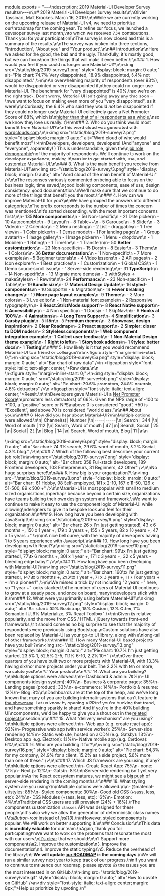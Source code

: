 module.exports = "---\ndescription: 2019 Material-UI Developer Survey results\n---\n\n# 2019 Material-UI Developer Survey results\n\nOlivier Tassinari, Matt Brookes. March 16, 2019.\n\nWhile we are currently working on the upcoming release of Material-UI v4, we need to prioritize our\nroadmap for the coming year. To refine our focus, we launched a developer survey last month,\nto which we received 734 contributions. Thank you for your participation!\nThe survey is now closed and this is a summary of the results.\n\nThe survey was broken into three sections, \"Introduction\", \"About you\" and \"Your product\".\n\n## Introduction\n\nHere we asked for the good, the bad and the ugly. Thankfully, it's mostly good, but we can focus\non the things that will make it even better.\n\n### 1. How would you feel if you could no longer use Material-UI?\n\n<img src=\"/static/blog/2019-survey/1.png\" style=\"display: block; margin: 0 auto;\" alt=\"Pie chart: 74.7% Very disappointed, 18.9% disappointed, 6.4% not disappointed.\" />\n\nAn overwhelming majority of respondents (over 93%), would be disappointed or very disappointed if\nthey could no longer use Material-UI. The benchmark for \"very disappointed\" is 40%,\nso we're on the right track. Don't worry, Material-UI isn't going away any time soon –\nwe want to focus on making even more of you \"very disappointed\", as it were!\n\nCuriously, the 6.4% who said they would _not_ be disappointed if they could no longer use\nMaterial-UI collectively gave a Net Promoter Score of 68%, which is\n[higher than that of all respondents as a whole](#5-how-likely-is-it-that-you-would-recommend-material-ui-to-a-friend-or-colleague),\nso we know they love us really. 😘\n\n### 2. Who do you think would most benefit from Material-UI?\n\nThis word cloud was generated with [wordclouds.com](https://wordclouds.com).\n\n<img src=\"/static/blog/2019-survey/2.png\" style=\"display: block; margin: 0 auto;\" alt=\"Word cloud of who would benefit most\" />\n\nDevelopers, developers, developers! (And \"anyone\" and \"everyone\", apparently! ) This is understandable, given the\n[job role demographic](#7-which-of-the-following-best-describes-your-current-job-role)\nof the majority of respondents. We'll continue to work on the developer experience, making it\neasier to get started with, use, and customize Material-UI.\n\n### 3. What is the main benefit you receive from Material-UI?\n\n<img src=\"/static/blog/2019-survey/3.png\" style=\"display: block; margin: 0 auto;\" alt=\"Word cloud of the main benefit of Material-UI\" />\n\nThe responses variously commented on being able to focus on the business logic, time saved,\ngood looking components, ease of use, design consistency, good documentation.\nWe'll make sure that we continue to do more of the things that benefit you the most.\n\n### 4. How can we improve Material-UI for you?\n\nWe have grouped the answers into different categories.\nThe prefix corresponds to the number of times the concern was mentioned.\nIt’s sorted descending, with the most important concerns first:\n\n- 135 **More components:**\n  - 56 Non-specific\n  - 21 Date picker\n  - 10 Autocomplete\n  - 9 Layout\n  - 8 Table++\n  - 5 Carousel\n  - 5 Slider\n  - 3 Video\n  - 2 Calendar\n  - 2 Menu nesting\n  - 2 List - draggable\n  - 1 Tree view\n  - 1 Color picker\n  - 1 Dense mode\n  - 1 For landing pages\n  - 1 Group avatar\n  - 1 Image gallery\n  - 1 Image picker\n  - 1 Menu - dropdown\n  - 1 Mobile\n  - 1 Rating\n  - 1 Timeline\n  - 1 Transfer\n\n- 50 **Better customization:**\n  - 23 Non-specific\n  - 15 Docs\n  - 8 Easier\n  - 3 Theme\n  - 1 Colors\n\n- 36 **Better documentation:**\n  - 11 Non-specific\n  - 7 More examples\n  - 5 Beginner tutorials\n  - 4 Video lessons\n  - 2 API pages\n  - 2 Icon explorer\n  - 1 Best practices\n  - 1 Customization\n  - 1 Global CSS\n  - 1 Demo source scroll issue\n  - 1 Server-side rendering\n\n- 31 **TypeScript:**\n  - 14 Non-specific\n  - 13 Migrate more demos\n  - 3 withStyles -> makeStyles\n  - 1 Rewrite\n\n- 24 **Performance:**\n  - 23 Non-specific\n  - 1 Table\n\n- 19 **Bundle size**\n- 17 **Material Design Update**\n- 16 **styled-components:**\n  - 10 Support\n  - 6 Migration\n\n- 14 **Fewer breaking changes**\n- 10 **More page layout examples**\n- 9 **Theme:**\n  - 3 More colors\n  - 3 Live editor\n  - 1 Non-material font example\n  - 2 Responsive typography\n\n- 8 **React.StrictMode support**\n- 8 **React Native support**\n- 6 **Accessibility:**\n  - 4 Non specific\n  - 1 Docs\n  - 1 SkipNav\n\n- 6 **Hooks at 100%**\n- 4 **Animations**\n- 4 **Long Term Support**\n- 4 **Simplification**\n- 3 **Gatsby plugin**\n- 3 **i18n**\n- 3 **Premium themes**\n- 3 **Showcase, design inspiration**\n- 2 **Clear Roadmap**\n- 2 **Preact support**\n- 2 **Simpler: closer to DOM nodes**\n- 2 **Styleless components**\n- 1 **Web component integration example**\n- 1 **Collect user feedback**\n- 1 **Non-Material Design theme example**\n- 1 **Right to left**\n- 1 **Storybook addons**\n- 1 **Styles: better docs**\n- 1 **Testing**\n\n### 5. How likely is it that you would recommend Material-UI to a friend or colleague?\n\n<figure style=\"margin-inline-start: 0;\">\n  <img src=\"/static/blog/2019-survey/5a.png\" style=\"display: block; margin: 0 auto;\" alt=\"Bar chart of raw data\" />\n  <figcaption style=\"font-style: italic; text-align: center;\">Raw data.</figcaption>\n</figure>\n<br />\n<figure style=\"margin-inline-start: 0;\">\n<img style=\"display: block; margin: 0 auto;\" src=\"/static/blog/2019-survey/5b.png\" style=\"display: block; margin: 0 auto;\" alt=\"Pie chart: 70.6% promoters, 24.8% neutrals, 4.6% detractors\" />\n  <figcaption style=\"font-style: italic; text-align: center;\">Result.</figcaption>\n</figure>\n\nDevelopers gave Material-UI a [Net Promoter Score](https://en.wikipedia.org/wiki/Net_Promoter)\n(promoters less detractors) of 66%. Given the NPS range of -100 to +100, a “positive” score or NPS\nabove 0 is considered “good”, +50 is “Excellent”, and above 70 is considered “world class.”\n\n## About you\n\n### 6. How did you hear about Material-UI?\n\nMultiple options were allowed.\n\n| Channel(s) | Number |\n|-----|-----|\n| Search | 344 |\n| Word of mouth | 112 |\n| Search, Word of mouth | 47 |\n| Search, Social | 25 |\n| Social | 22 |\n| Blog | 14 |\n| Search, Word of mouth, Blog | 11 |\n\n<br /><br />\n<img src=\"/static/blog/2019-survey/6.png\" style=\"display: block; margin: 0 auto;\" alt=\"Bar chart: 74.3% search, 29.6% word of mouth, 8.2% Social, 4.3% blog.\" />\n\n### 7. Which of the following best describes your current job role?\n\n<img src=\"/static/blog/2019-survey/7.png\" style=\"display: block; margin: 0 auto;\" alt=\"Bar chart: 358 Full-stack developers, 189 Frontend developers, 103 Entrepreneurs, 31 Beginners, 42 Other\" />\n\nNo huge surprises here!\n\n### 8. How big is your organization?\n\n<img  src=\"/static/blog/2019-survey/8.png\" style=\"display: block; margin: 0 auto;\" alt=\"Bar chart: 61 Hobby, 98 Self-employed, 181 x 2-10, 167 x 11-50, 126 x 51-500, 89 x 500 +\" />\n\nMaterial-UI is most popular with small to medium sized organisations,\nperhaps because beyond a certain size, organizations have teams building their own design system and framework.\nWe want to continue to make it easy to use the component logic of Material-UI while allowing\ndesigners to give it a bespoke look and feel for their organization.\n\n### 9. How long have you been developing with JavaScript\n\n<img src=\"/static/blog/2019-survey/9.png\" style=\"display: block; margin: 0 auto;\" alt=\"Bar chart: 26 x I'm just getting started!, 43 x 6 months +, 150 x 1 year +, 179 x 3 years +, 155 x 5 years, 82 x 10 years +, 47 x 15 years +\" />\n\nA nice bell curve, with the majority of developers having 1 to 5 years experience with Javascript.\n\n### 10. How long have you been developing with React?\n\n<img src=\"/static/blog/2019-survey/10.png\" style=\"display: block; margin: 0 auto;\" alt=\"Bar chart: 99\tx I'm just getting started!, 77\tx 6 months +, 301 x 1 year +, 171 x 3 years +, 32 x 5 years - bleeding edge baby!\" />\n\n### 11. How long have you been developing with Material-UI?\n\n<img src=\"/static/blog/2019-survey/11.png\" style=\"display: block; margin: 0 auto;\" alt=\"Bar chart: 160\tx I'm just getting started!, 147\tx 6 months +, 293\tx 1 year +, 71 x 3 years +, 11 x Four years + – I'm a pioneer!\" />\n\nWe missed a trick by not including \"2 years +\" here, so \"1 year +\" looks stacked.\nThe number of users of Material-UI continues to grow at a steady pace, and once on board, many\ndevelopers stick with it.\n\n### 12. What were you primarily using before Material-UI?\n\n<img src=\"/static/blog/2019-survey/12.png\" style=\"display: block; margin: 0 auto;\" alt=\"Bar chart: 55% Bootstrap, 18% Custom, 12% Other, 7% Semantic-IU, 6% Materialize, 3% React Toolbox\" />\n\nGiven its relative popularity, and the move from CSS / HTML / jQuery towards front-end frameworks,\nit should come as no big surprise to see that the majority of respondents were previously using Bootstrap.\nCustom solutions have also been replaced by Material-UI as your go-to UI library, along with a\nlong-tail of other frameworks.\n\n\n### 13. How many Material-UI based projects have you built?\n\n<img src=\"/static/blog/2019-survey/13.png\" style=\"display: block; margin: 0 auto;\" alt=\"Pie chart: 10.7% I'm just getting started, 23.5% 1, 52.5% 2-5, 11.1% 6-10, 2.2% 10+\" />\n\nOver three quarters of you have built two or more projects with Material-UI, with 13.3% having six\nor more projects under your belt. The 2.2% with ten or more, we salute you!\n\n## Your product\n\n### 14. What are you building?\n\nMultiple options were allowed.\n\n- Dashboard & admin: 70%\n- UI components (design system): 40%\n- Business & corporate pages: 35%\n- Landing pages (product): 33%\n- e-commerce: 14%\n- Portfolio & resume: 12%\n- Blog: 8%\n\nDashboards are at the top of the heap, and we've long known that many of you are building internal\nsystems that can't feature in [the showcase](/discover-more/showcase/). Let us know by opening a PR\nif you're bucking that trend, and have something sparkly to share! And if you're in the 40% building UI\ncomponents, we'd be happy to give you a shout out in the [related projects](/discover-more/related-projects/)\nsection.\n\n### 15. What “delivery mechanism” are you using?\n\nMultiple options were allowed.\n\n- Web app (e.g. create react app): 92%\n- Progressive web app (with service worker): 25%\n- Server-side rendering 14%\n- Static web site, hosted on a CDN (e.g. Gatsby): 13%\n- Desktop app (e.g. Electron): 12%\n- Native mobile app (e.g. Cordova): 6%\n\n### 16. Who are you building it for?\n\n<img src=\"/static/blog/2019-survey/16.png\" style=\"display: block; margin: 0 auto;\" alt=\"Pie chart: 54,3% for my company, 24.9% for a client, 15.2% as a side project, 5.6% more than one of these.\" />\n\n### 17. Which JS framework are you using, if any?\n\nMultiple options were allowed.\n\n- Create React App: 75%\n- none: 17%\n- Next.js: 12%\n- Gatsby: 8%\n\nServer-side rendering isn't yet very popular.\nAs the React ecosystem matures, we might see a [big](https://www.rank2traffic.com/gatsbyjs.org) [push](https://www.rank2traffic.com/nextjs.org) of server-side rendering in the coming months.\n\n### 18. What styling system are you using?\n\nMultiple options were allowed.\n\n- @material-ui/styles: 85%\n- Styled components: 30%\n- Good old CSS (+sass, less, etc): 24%\n- CSS Modules (+sass, less, etc): 16%\n- Emotion: 4%\n\nTraditional CSS users are still prevalent (24% + 16%).\nThe components customization `classes` API was designed for these people.\nIt's also why we allow the generation of deterministic class names (*MuiButton-root* instead of *jss113*).\n\nHowever, styled components is popular. We will work on better supporting it.\n\n## Conclusion\n\nThis data is **incredibly valuable** for our team.\nAgain, thank you for participating!\nWe want to work on the problems that resonate the most with our users.\n[It's clear](#4-how-can-we-improve-material-ui-for-you) that we should:\n\n1. Support more components\n2. Improve the customization\n3. Improve the documentation\n4. Improve the static typings\n5. Reduce the overhead of the library\n\n**We will update [our ROADMAP](/discover-more/roadmap/) in the coming days**.\nWe will run a similar survey next year to keep track of our progress.\n\nIf you want to continue to influence our roadmap, please upvote 👍 the issues you are the most interested in on GitHub.\n\n<img src=\"/static/blog/2019-survey/vote.gif\" style=\"display: block; margin: 0 auto;\" alt=\"How to upvote on GitHub\" />\n<div style=\"font-style: italic; text-align: center; margin: 8px;\">Help us prioritize by upvoting.</div>\n"